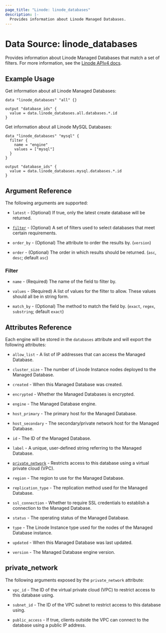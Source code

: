 ```yaml
---
page_title: "Linode: linode_databases"
description: |-
  Provides information about Linode Managed Databases.
---
```


# Data Source: linode\_databases

Provides information about Linode Managed Databases that match a set of filters.
For more information, see the [Linode APIv4 docs](https://techdocs.akamai.com/linode-api/reference/get-databases-instances).

## Example Usage

Get information about all Linode Managed Databases:

```hcl
data "linode_databases" "all" {}

output "database_ids" {
  value = data.linode_databases.all.databases.*.id
}
```

Get information about all Linode MySQL Databases:

```hcl
data "linode_databases" "mysql" {
  filter {
    name = "engine"
    values = ["mysql"]
  }
}

output "database_ids" {
  value = data.linode_databases.mysql.databases.*.id
}
```

## Argument Reference

The following arguments are supported:

* `latest` - (Optional) If true, only the latest create database will be returned.

* [`filter`](#filter) - (Optional) A set of filters used to select databases that meet certain requirements.

* `order_by` - (Optional) The attribute to order the results by. (`version`)

* `order` - (Optional) The order in which results should be returned. (`asc`, `desc`; default `asc`)

### Filter

* `name` - (Required) The name of the field to filter by.

* `values` - (Required) A list of values for the filter to allow. These values should all be in string form.

* `match_by` - (Optional) The method to match the field by. (`exact`, `regex`, `substring`; default `exact`)

## Attributes Reference

Each engine will be stored in the `databases` attribute and will export the following attributes:

* `allow_list` - A list of IP addresses that can access the Managed Database.

* `cluster_size` - The number of Linode Instance nodes deployed to the Managed Database.

* `created` - When this Managed Database was created.

* `encrypted` - Whether the Managed Databases is encrypted.

* `engine` - The Managed Database engine.

* `host_primary` - The primary host for the Managed Database.

* `host_secondary` - The secondary/private network host for the Managed Database.

* `id` - The ID of the Managed Database.

* `label` - A unique, user-defined string referring to the Managed Database.

* [`private_network`](#private_network) - Restricts access to this database using a virtual private cloud (VPC).

* `region` - The region to use for the Managed Database.

* `replication_type` - The replication method used for the Managed Database.

* `ssl_connection` - Whether to require SSL credentials to establish a connection to the Managed Database.

* `status` - The operating status of the Managed Database.

* `type` - The Linode Instance type used for the nodes of the  Managed Database instance.

* `updated` - When this Managed Database was last updated.

* `version` - The Managed Database engine version.

## private_network

The following arguments exposed by the `private_network` attribute:

* `vpc_id` - The ID of the virtual private cloud (VPC) to restrict access to this database using.

* `subnet_id` - The ID of the VPC subnet to restrict access to this database using.

* `public_access` - If true, clients outside the VPC can connect to the database using a public IP address.
